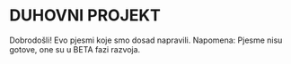 # DUHOVNI PROJEKT

Dobrodošli!
Evo pjesmi koje smo dosad napravili. Napomena: Pjesme nisu gotove, one su u BETA fazi razvoja.